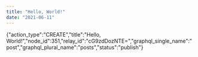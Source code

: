 ```yaml
---
title: "Hello, World!"
date: "2021-06-11"
---
```


{"action\_type":"CREATE","title":"Hello, World!","node\_id":351,"relay\_id":"cG9zdDozNTE=","graphql\_single\_name":"post","graphql\_plural\_name":"posts","status":"publish"}
